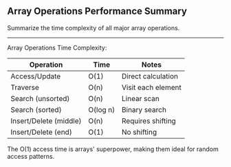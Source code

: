 ## Array Operations Performance Summary

Summarize the time complexity of all major array operations.

---

Array Operations Time Complexity:

| Operation | Time | Notes |
|-----------|------|-------|
| Access/Update | O(1) | Direct calculation |
| Traverse | O(n) | Visit each element |
| Search (unsorted) | O(n) | Linear scan |
| Search (sorted) | O(log n) | Binary search |
| Insert/Delete (middle) | O(n) | Requires shifting |
| Insert/Delete (end) | O(1) | No shifting |

The O(1) access time is arrays' superpower, making them ideal for random access patterns.

